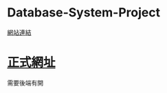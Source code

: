 # Database-System-Project
[網站連結](https://yuehua00.github.io/Database-System-Project/)

# [正式網址](https://99f3-140-136-151-137.ngrok-free.app)
需要後端有開
